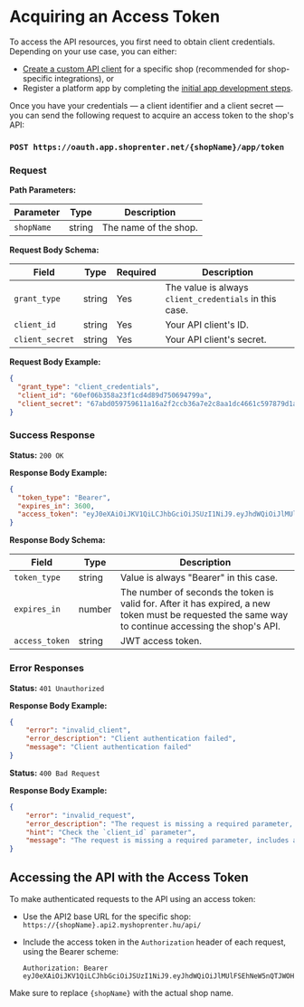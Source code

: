 # Acquiring an Access Token

To access the API resources, you first need to obtain client credentials.
Depending on your use case, you can either:

- [Create a custom API client](./10_custom_api_clients.md) for a specific shop (recommended for shop-specific integrations), or
- Register a platform app by completing the [initial app development steps](../app-development/01_getting_started.md).

Once you have your credentials — a client identifier and a client secret — you can send the following request to acquire an access token to the shop's API:

### `POST https://oauth.app.shoprenter.net/{shopName}/app/token`

### Request

**Path Parameters:**

| Parameter  | Type   | Description           |
|------------|--------|-----------------------|
| `shopName` | string | The name of the shop. |


**Request Body Schema:**

| Field           | Type     | Required | Description                                          |
|-----------------|----------|----------|------------------------------------------------------|
| `grant_type`    | string   | Yes      | The value is always `client_credentials` in this case. |
| `client_id`     | string   | Yes      | Your API client's ID.                          |
| `client_secret` | string   | Yes      | Your API client's secret.                      |

**Request Body Example:**

```json
{
  "grant_type": "client_credentials",
  "client_id": "60ef06b358a23f1cd4d89d750694799a",
  "client_secret": "67abd059759611a16a2f2ccb36a7e2c8aa1dc4661c597879d1ad2ce25bc19ea5ea2ba5e7c817b9b6a679"
}
```

### Success Response

**Status:** `200 OK`

**Response Body Example:**

```json
{
  "token_type": "Bearer",
  "expires_in": 3600,
  "access_token": "eyJ0eXAiOiJKV1QiLCJhbGciOiJSUzI1NiJ9.eyJhdWQiOiJlMUlFSEhNeW5nQTJWOHQ2WnM1N1ZibWgiLCJqdGkiOiJhMWUxOWZkYzg..."
}
```

**Response Body Schema:**

| Field          | Type   | Description                                                                                                                                          |
|----------------|--------|------------------------------------------------------------------------------------------------------------------------------------------------------|
| `token_type`   | string | Value is always "Bearer" in this case.                                                                                                               |
| `expires_in`   | number | The number of seconds the token is valid for. After it has expired, a new token must be requested the same way to continue accessing the shop's API. |
| `access_token` | string | JWT access token.                                                                                                                                    |

### Error Responses

**Status:** `401 Unauthorized`

**Response Body Example:**

```json
{
    "error": "invalid_client",
    "error_description": "Client authentication failed",
    "message": "Client authentication failed"
}
```

**Status:** `400 Bad Request`

**Response Body Example:**

```json
{
    "error": "invalid_request",
    "error_description": "The request is missing a required parameter, includes an invalid parameter value, includes a parameter more than once, or is otherwise malformed.",
    "hint": "Check the `client_id` parameter",
    "message": "The request is missing a required parameter, includes an invalid parameter value, includes a parameter more than once, or is otherwise malformed."
}
```

## Accessing the API with the Access Token

To make authenticated requests to the API using an access token:

- Use the API2 base URL for the specific shop:  
  `https://{shopName}.api2.myshoprenter.hu/api/`

- Include the access token in the `Authorization` header of each request, using the Bearer scheme:

  ```
  Authorization: Bearer eyJ0eXAiOiJKV1QiLCJhbGciOiJSUzI1NiJ9.eyJhdWQiOiJlMUlFSEhNeW5nQTJWOHQ2WnM1N1ZibWgiLCJqdGkiOiJhMWUxOWZkYzg...
  ```

Make sure to replace `{shopName}` with the actual shop name.
